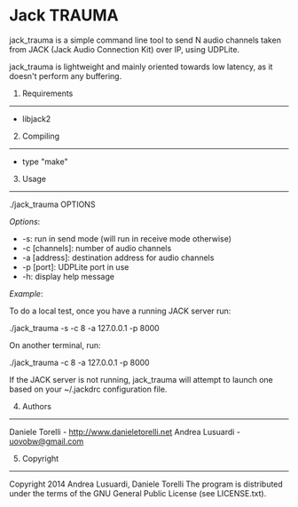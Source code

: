 Jack TRAUMA
===========

jack\_trauma is a simple command line tool to send N audio channels taken from
JACK (Jack Audio Connection Kit) over IP, using UDPLite.

jack\_trauma is lightweight and mainly oriented towards low latency, as it 
doesn't perform any buffering.

1. Requirements
---------------

* libjack2


2. Compiling
------------

* type "make"


3. Usage
--------

./jack\_trauma OPTIONS

*Options*:

* -s: run in send mode (will run in receive mode otherwise)
* -c [channels]: number of audio channels
* -a [address]: destination address for audio channels
* -p [port]: UDPLite port in use
* -h: display help message

*Example*:

To do a local test, once you have a running JACK server run:

./jack\_trauma -s -c 8 -a 127.0.0.1 -p 8000

On another terminal, run:

./jack\_trauma -c 8 -a 127.0.0.1 -p 8000

If the JACK server is not running, jack\_trauma will attempt to launch one
based on your ~/.jackdrc configuration file.


4. Authors
----------

Daniele Torelli - http://www.danieletorelli.net
Andrea Lusuardi - uovobw@gmail.com 


5. Copyright
------------

Copyright 2014 Andrea Lusuardi, Daniele Torelli
The program is distributed under the terms of the GNU General Public License
(see LICENSE.txt).

